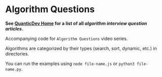 # Algorithm Questions
**See [QuanticDev Home](/../../#algorithms) for a list of all _algorithm interview question articles_.**

Accompanying code for `Algorithm Questions` video series.

Algorithms are categorized by their types (search, sort, dynamic, etc.) in directories.

You can run the examples using `node file-name.js` or `python3 file-name.py`.
